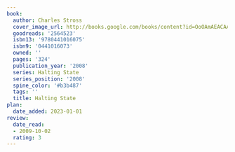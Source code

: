 ```yaml
---
book:
  author: Charles Stross
  cover_image_url: http://books.google.com/books/content?id=OoOAmAEACAAJ&printsec=frontcover&img=1&zoom=1&source=gbs_api
  goodreads: '2564523'
  isbn13: '9780441016075'
  isbn9: '0441016073'
  owned: ''
  pages: '324'
  publication_year: '2008'
  series: Halting State
  series_position: '2008'
  spine_color: '#b3b487'
  tags: ''
  title: Halting State
plan:
  date_added: 2023-01-01
review:
  date_read:
  - 2009-10-02
  rating: 3
---
```

